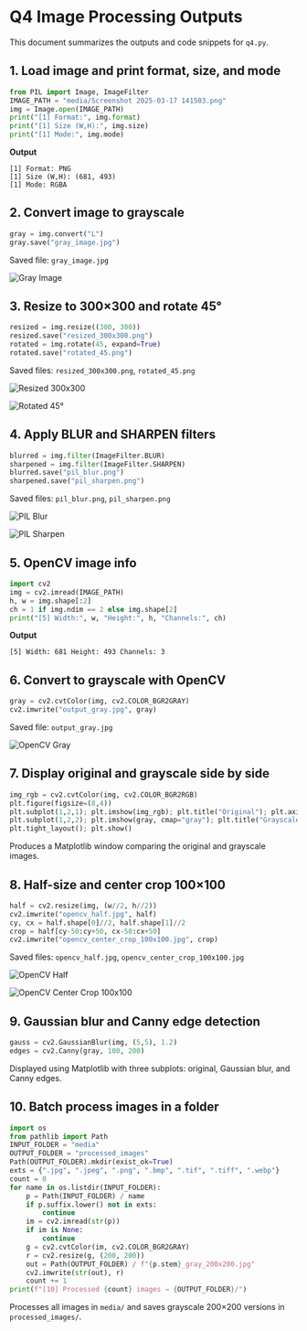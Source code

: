 # Q4 Image Processing Outputs

This document summarizes the outputs and code snippets for `q4.py`.

## 1. Load image and print format, size, and mode
```python
from PIL import Image, ImageFilter
IMAGE_PATH = "media/Screenshot 2025-03-17 141503.png"
img = Image.open(IMAGE_PATH)
print("[1] Format:", img.format)
print("[1] Size (W,H):", img.size)
print("[1] Mode:", img.mode)
```
**Output**
```
[1] Format: PNG
[1] Size (W,H): (681, 493)
[1] Mode: RGBA
```

## 2. Convert image to grayscale
```python
gray = img.convert("L")
gray.save("gray_image.jpg")
```
Saved file: `gray_image.jpg`

![Gray Image](gray_image.jpg)

## 3. Resize to 300×300 and rotate 45°
```python
resized = img.resize((300, 300))
resized.save("resized_300x300.png")
rotated = img.rotate(45, expand=True)
rotated.save("rotated_45.png")
```
Saved files: `resized_300x300.png`, `rotated_45.png`

![Resized 300x300](resized_300x300.png)

![Rotated 45°](rotated_45.png)

## 4. Apply BLUR and SHARPEN filters
```python
blurred = img.filter(ImageFilter.BLUR)
sharpened = img.filter(ImageFilter.SHARPEN)
blurred.save("pil_blur.png")
sharpened.save("pil_sharpen.png")
```
Saved files: `pil_blur.png`, `pil_sharpen.png`

![PIL Blur](pil_blur.png)

![PIL Sharpen](pil_sharpen.png)

## 5. OpenCV image info
```python
import cv2
img = cv2.imread(IMAGE_PATH)
h, w = img.shape[:2]
ch = 1 if img.ndim == 2 else img.shape[2]
print("[5] Width:", w, "Height:", h, "Channels:", ch)
```
**Output**
```
[5] Width: 681 Height: 493 Channels: 3
```

## 6. Convert to grayscale with OpenCV
```python
gray = cv2.cvtColor(img, cv2.COLOR_BGR2GRAY)
cv2.imwrite("output_gray.jpg", gray)
```
Saved file: `output_gray.jpg`

![OpenCV Gray](output_gray.jpg)

## 7. Display original and grayscale side by side
```python
img_rgb = cv2.cvtColor(img, cv2.COLOR_BGR2RGB)
plt.figure(figsize=(8,4))
plt.subplot(1,2,1); plt.imshow(img_rgb); plt.title("Original"); plt.axis("off")
plt.subplot(1,2,2); plt.imshow(gray, cmap="gray"); plt.title("Grayscale"); plt.axis("off")
plt.tight_layout(); plt.show()
```
Produces a Matplotlib window comparing the original and grayscale images.

## 8. Half-size and center crop 100×100
```python
half = cv2.resize(img, (w//2, h//2))
cv2.imwrite("opencv_half.jpg", half)
cy, cx = half.shape[0]//2, half.shape[1]//2
crop = half[cy-50:cy+50, cx-50:cx+50]
cv2.imwrite("opencv_center_crop_100x100.jpg", crop)
```
Saved files: `opencv_half.jpg`, `opencv_center_crop_100x100.jpg`

![OpenCV Half](opencv_half.jpg)

![OpenCV Center Crop 100x100](opencv_center_crop_100x100.jpg)

## 9. Gaussian blur and Canny edge detection
```python
gauss = cv2.GaussianBlur(img, (5,5), 1.2)
edges = cv2.Canny(gray, 100, 200)
```
Displayed using Matplotlib with three subplots: original, Gaussian blur, and Canny edges.

## 10. Batch process images in a folder
```python
import os
from pathlib import Path
INPUT_FOLDER = "media"
OUTPUT_FOLDER = "processed_images"
Path(OUTPUT_FOLDER).mkdir(exist_ok=True)
exts = {".jpg", ".jpeg", ".png", ".bmp", ".tif", ".tiff", ".webp"}
count = 0
for name in os.listdir(INPUT_FOLDER):
    p = Path(INPUT_FOLDER) / name
    if p.suffix.lower() not in exts:
        continue
    im = cv2.imread(str(p))
    if im is None:
        continue
    g = cv2.cvtColor(im, cv2.COLOR_BGR2GRAY)
    r = cv2.resize(g, (200, 200))
    out = Path(OUTPUT_FOLDER) / f"{p.stem}_gray_200x200.jpg"
    cv2.imwrite(str(out), r)
    count += 1
print(f"[10] Processed {count} images → {OUTPUT_FOLDER}/")
```
Processes all images in `media/` and saves grayscale 200×200 versions in `processed_images/`.


